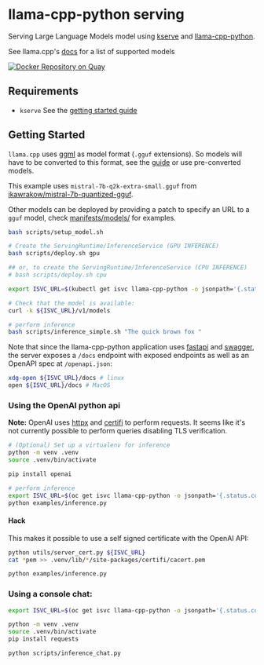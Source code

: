 # llama-cpp-python serving

Serving Large Language Models model using [kserve](https://kserve.github.io/website/latest/) and [llama-cpp-python](https://github.com/abetlet/llama-cpp-python).

See llama.cpp's [docs](https://github.com/ggerganov/llama.cpp?tab=readme-ov-file#description) for a list of supported models

[![Docker Repository on Quay](https://quay.io/repository/dtrifiro/llama-cpp-python-serving/status "Docker Repository on Quay")](https://quay.io/repository/dtrifiro/llama-cpp-python-serving)

## Requirements

- `kserve` See the [getting started guide](https://kserve.github.io/website/latest/get_started/)

## Getting Started

`llama.cpp` uses [ggml](https://github.com/ggerganov/ggml) as model format (`.gguf` extensions). So models will have to be converted to this format, see the [guide](https://github.com/ggerganov/llama.cpp?tab=readme-ov-file#prepare-and-quantize) or use pre-converted models.

This example uses `mistral-7b-q2k-extra-small.gguf` from [ikawrakow/mistral-7b-quantized-gguf](https://huggingface.co/ikawrakow/mistral-7b-quantized-gguf]).

Other models can be deployed by providing a patch to specify an URL to a `gguf` model, check [manifests/models/](/manifests/models/) for examples.

```bash
bash scripts/setup_model.sh

# Create the ServingRuntime/InferenceService (GPU INFERENCE)
bash scripts/deploy.sh gpu

## or, to create the ServingRuntime/InferenceService (CPU INFERENCE)
# bash scripts/deploy.sh cpu

export ISVC_URL=$(kubectl get isvc llama-cpp-python -o jsonpath='{.status.components.predictor.url}')

# Check that the model is available:
curl -k ${ISVC_URL}/v1/models

# perform inference
bash scripts/inference_simple.sh "The quick brown fox "
```

Note that since the llama-cpp-python application uses [fastapi](https://github.com/tiangolo/fastapi) and [swagger](https://swagger.io/), the server exposes a `/docs` endpoint with exposed endpoints as well
as an OpenAPI spec at `/openapi.json`:

```bash
xdg-open ${ISVC_URL}/docs # linux
open ${ISVC_URL}/docs # MacOS
```

### Using the OpenAI python api

**Note:** OpenAI uses [httpx](https://pypi.org/project/httpx/) and [certifi](https://pypi.org/project/certifi/) to perform requests. It seems like it's not currently possible to perform queries disabling TLS verification.

```bash
# (Optional) Set up a virtualenv for inference
python -m venv .venv
source .venv/bin/activate

pip install openai

# perform inference
export ISVC_URL=$(oc get isvc llama-cpp-python -o jsonpath='{.status.components.predictor.url}')
python examples/inference.py
```

#### Hack

This makes it possible to use a self signed certificate with the OpenAI API:

```bash
python utils/server_cert.py ${ISVC_URL}
cat *pem >> .venv/lib/*/site-packages/certifi/cacert.pem

python examples/inference.py
```

### Using a console chat:

```bash
export ISVC_URL=$(oc get isvc llama-cpp-python -o jsonpath='{.status.components.predictor.url}')

python -m venv .venv
source .venv/bin/activate
pip install requests

python scripts/inference_chat.py
```

